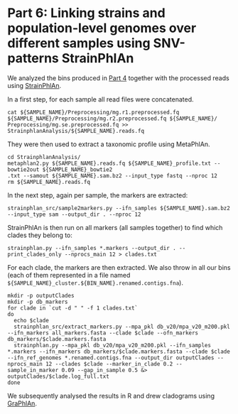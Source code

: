 # Part 6: Linking strains and population-level genomes over different samples using SNV-patterns StrainPhlAn

We analyzed the bins produced in [Part 4](binning.md) together with the processed reads using [StrainPhlAn](http://segatalab.cibio.unitn.it/tools/strainphlan/). 


In a first step, for each sample all read files were concatenated.

```
cat ${SAMPLE_NAME}/Preprocessing/mg.r1.preprocessed.fq ${SAMPLE_NAME}/Preprocessing/mg.r2.preprocessed.fq ${SAMPLE_NAME}/
Preprocessing/mg.se.preprocessed.fq >> StrainphlanAnalysis/${SAMPLE_NAME}.reads.fq
```
They were then used to extract a taxonomic profile using MetaPhlAn.

```
cd StrainphlanAnalysis/
metaphlan2.py ${SAMPLE_NAME}.reads.fq ${SAMPLE_NAME}_profile.txt --bowtie2out ${SAMPLE_NAME}_bowtie2
.txt --samout ${SAMPLE_NAME}.sam.bz2 --input_type fastq --nproc 12
rm ${SAMPLE_NAME}.reads.fq
```
In the next step, again per sample, the markers are extracted:

```
strainphlan_src/sample2markers.py --ifn_samples ${SAMPLE_NAME}.sam.bz2 --input_type sam --output_dir . --nproc 12
```

StrainPhlAn is then run on all markers (all samples together) to find which clades they belong to:

```
strainphlan.py --ifn_samples *.markers --output_dir . --print_clades_only --nprocs_main 12 > clades.txt
```

For each clade, the markers are then extracted. We also throw in all our bins (each of them represented in a file named `${SAMPLE_NAME}_cluster.${BIN_NAME}.renamed.contigs.fna`).

```
mkdir -p outputClades
mkdir -p db_markers
for clade in `cut -d " " -f 1 clades.txt`
do
  echo $clade
  strainphlan_src/extract_markers.py --mpa_pkl db_v20/mpa_v20_m200.pkl --ifn_markers all_markers.fasta --clade $clade --ofn_markers db_markers/$clade.markers.fasta 
  strainphlan.py --mpa_pkl db_v20/mpa_v20_m200.pkl --ifn_samples *.markers --ifn_markers db_markers/$clade.markers.fasta --clade $clade --ifn_ref_genomes *.renamed.contigs.fna --output_dir outputClades --nprocs_main 12 --clades $clade --marker_in_clade 0.2 --sample_in_marker 0.09 --gap_in_sample 0.5 &> outputClades/$clade.log_full.txt
done
```


We subsequently analysed the results in R and drew cladograms using [GraPhlAn](https://huttenhower.sph.harvard.edu/graphlan).



